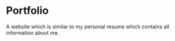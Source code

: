 # Portfolio
A website which is similar to my personal resume which contains all information about me.
